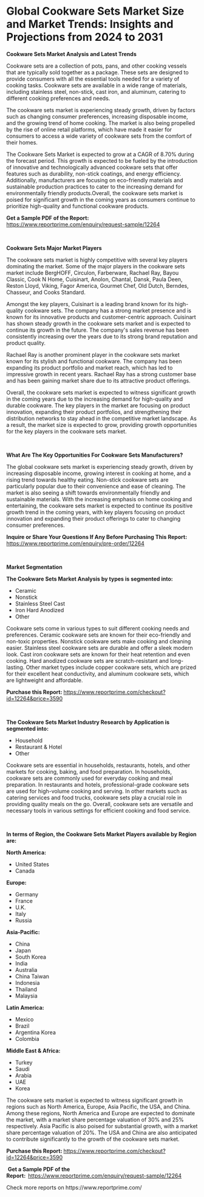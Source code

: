 <p><h1>Global Cookware Sets Market Size and Market Trends: Insights and Projections from 2024 to 2031</h1></p><p><strong>Cookware Sets Market Analysis and Latest Trends</strong></p>
<p><p>Cookware sets are a collection of pots, pans, and other cooking vessels that are typically sold together as a package. These sets are designed to provide consumers with all the essential tools needed for a variety of cooking tasks. Cookware sets are available in a wide range of materials, including stainless steel, non-stick, cast iron, and aluminum, catering to different cooking preferences and needs.</p><p>The cookware sets market is experiencing steady growth, driven by factors such as changing consumer preferences, increasing disposable income, and the growing trend of home cooking. The market is also being propelled by the rise of online retail platforms, which have made it easier for consumers to access a wide variety of cookware sets from the comfort of their homes.</p><p>The Cookware Sets Market is expected to grow at a CAGR of 8.70% during the forecast period. This growth is expected to be fueled by the introduction of innovative and technologically advanced cookware sets that offer features such as durability, non-stick coatings, and energy efficiency. Additionally, manufacturers are focusing on eco-friendly materials and sustainable production practices to cater to the increasing demand for environmentally friendly products.Overall, the cookware sets market is poised for significant growth in the coming years as consumers continue to prioritize high-quality and functional cookware products.</p></p>
<p><strong>Get a Sample PDF of the Report:&nbsp;</strong> <a href="https://www.reportprime.com/enquiry/request-sample/12264">https://www.reportprime.com/enquiry/request-sample/12264</a></p>
<p>&nbsp;</p>
<p><strong>Cookware Sets Major Market Players</strong></p>
<p><p>The cookware sets market is highly competitive with several key players dominating the market. Some of the major players in the cookware sets market include BergHOFF, Circulon, Farberware, Rachael Ray, Bayou Classic, Cook N Home, Cuisinart, Anolon, Chantal, Dansk, Paula Deen, Reston Lloyd, Viking, Fagor America, Gourmet Chef, Old Dutch, Berndes, Chasseur, and Cooks Standard.</p><p>Amongst the key players, Cuisinart is a leading brand known for its high-quality cookware sets. The company has a strong market presence and is known for its innovative products and customer-centric approach. Cuisinart has shown steady growth in the cookware sets market and is expected to continue its growth in the future. The company's sales revenue has been consistently increasing over the years due to its strong brand reputation and product quality.</p><p>Rachael Ray is another prominent player in the cookware sets market known for its stylish and functional cookware. The company has been expanding its product portfolio and market reach, which has led to impressive growth in recent years. Rachael Ray has a strong customer base and has been gaining market share due to its attractive product offerings.</p><p>Overall, the cookware sets market is expected to witness significant growth in the coming years due to the increasing demand for high-quality and durable cookware. The key players in the market are focusing on product innovation, expanding their product portfolios, and strengthening their distribution networks to stay ahead in the competitive market landscape. As a result, the market size is expected to grow, providing growth opportunities for the key players in the cookware sets market.</p></p>
<p>&nbsp;</p>
<p><strong>What Are The Key Opportunities For Cookware Sets Manufacturers?</strong></p>
<p><p>The global cookware sets market is experiencing steady growth, driven by increasing disposable income, growing interest in cooking at home, and a rising trend towards healthy eating. Non-stick cookware sets are particularly popular due to their convenience and ease of cleaning. The market is also seeing a shift towards environmentally friendly and sustainable materials. With the increasing emphasis on home cooking and entertaining, the cookware sets market is expected to continue its positive growth trend in the coming years, with key players focusing on product innovation and expanding their product offerings to cater to changing consumer preferences.</p></p>
<p><strong>Inquire or Share Your Questions If Any Before Purchasing This Report:</strong> <a href="https://www.reportprime.com/enquiry/pre-order/12264">https://www.reportprime.com/enquiry/pre-order/12264</a></p>
<p>&nbsp;</p>
<p><strong>Market Segmentation</strong></p>
<p><strong>The Cookware Sets Market Analysis by types is segmented into:</strong></p>
<p><ul><li>Ceramic</li><li>Nonstick</li><li>Stainless Steel Cast</li><li>Iron Hard Anodized</li><li>Other</li></ul></p>
<p><p>Cookware sets come in various types to suit different cooking needs and preferences. Ceramic cookware sets are known for their eco-friendly and non-toxic properties. Nonstick cookware sets make cooking and cleaning easier. Stainless steel cookware sets are durable and offer a sleek modern look. Cast iron cookware sets are known for their heat retention and even cooking. Hard anodized cookware sets are scratch-resistant and long-lasting. Other market types include copper cookware sets, which are prized for their excellent heat conductivity, and aluminum cookware sets, which are lightweight and affordable.</p></p>
<p><strong>Purchase this Report:&nbsp;</strong><a href="https://www.reportprime.com/checkout?id=12264&price=3590">https://www.reportprime.com/checkout?id=12264&price=3590</a></p>
<p>&nbsp;</p>
<p><strong>The Cookware Sets Market Industry Research by Application is segmented into:</strong></p>
<p><ul><li>Household</li><li>Restaurant & Hotel</li><li>Other</li></ul></p>
<p><p>Cookware sets are essential in households, restaurants, hotels, and other markets for cooking, baking, and food preparation. In households, cookware sets are commonly used for everyday cooking and meal preparation. In restaurants and hotels, professional-grade cookware sets are used for high-volume cooking and serving. In other markets such as catering services and food trucks, cookware sets play a crucial role in providing quality meals on the go. Overall, cookware sets are versatile and necessary tools in various settings for efficient cooking and food service.</p></p>
<p>&nbsp;</p>
<p><strong>In terms of Region, the Cookware Sets Market Players available by Region are:</strong></p>
<p>
    <p> <strong> North America: </strong>
        <ul>
            <li>United States</li>
            <li>Canada</li>
        </ul>
        </p> 
    <p> <strong> Europe: </strong>
        <ul>
            <li>Germany</li>
            <li>France</li>
            <li>U.K.</li>
            <li>Italy</li>
            <li>Russia</li>
        </ul>
        </p> 
    <p> <strong> Asia-Pacific: </strong>
        <ul>
            <li>China</li>
            <li>Japan</li>
            <li>South Korea</li>
            <li>India</li>
            <li>Australia</li>
            <li>China Taiwan</li>
            <li>Indonesia</li>
            <li>Thailand</li>
            <li>Malaysia</li>
        </ul>
        </p> 
    <p> <strong> Latin America: </strong>
        <ul>
            <li>Mexico</li>
            <li>Brazil</li>
            <li>Argentina Korea</li>
            <li>Colombia</li>
        </ul>
        </p> 
    <p> <strong> Middle East & Africa: </strong>
        <ul>
            <li>Turkey</li>
            <li>Saudi</li>
            <li>Arabia</li>
            <li>UAE</li>
            <li>Korea</li>
        </ul>
    </p>
    </p>
<p><p>The cookware sets market is expected to witness significant growth in regions such as North America, Europe, Asia Pacific, the USA, and China. Among these regions, North America and Europe are expected to dominate the market, with a market share percentage valuation of 30% and 25% respectively. Asia Pacific is also poised for substantial growth, with a market share percentage valuation of 20%. The USA and China are also anticipated to contribute significantly to the growth of the cookware sets market.</p></p>
<p><strong>Purchase this Report: </strong><a href="https://www.reportprime.com/checkout?id=12264&price=3590">https://www.reportprime.com/checkout?id=12264&price=3590</a></p>
<p>&nbsp;<strong>Get a Sample PDF of the Report:&nbsp;&nbsp;</strong><a href="https://www.reportprime.com/enquiry/request-sample/12264">https://www.reportprime.com/enquiry/request-sample/12264</a></p>
<p><strong></strong></p>
<p>Check more reports on https://www.reportprime.com/</p>